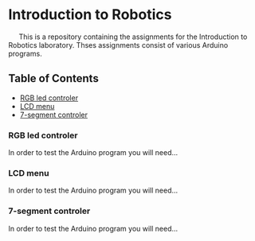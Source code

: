 <h1 >Introduction to Robotics</h1>

<p style="text-indent: 1.5em">This is a repository containing the assignments for the Introduction to Robotics laboratory. Thses assignments consist of various Arduino programs.</p>

<h2>Table of Contents</h2>
<ul>
<li><a href="#rgb-controler">RGB led controler</a></li>
<li><a href="#menu">LCD menu</a></li>
<li><a href="#four-digits_seven-segment_controler">7-segment controler</a></li>
</ul>

<h3 id="rgb-controler">RGB led controler</h3>
<p> In order to test the Arduino program you will need...</h3>

<h3 id="menu">LCD menu</h3>
<p> In order to test the Arduino program you will need...</h3>

<h3 id="four-digits_seven-segment_controler">7-segment controler</h3>
<p> In order to test the Arduino program you will need...</p>